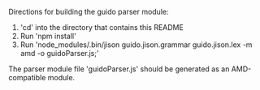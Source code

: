 Directions for building the guido parser module:

1. 'cd' into the directory that contains this README 
2. Run 'npm install'
3. Run 'node_modules/.bin/jison guido.jison.grammar guido.jison.lex -m amd -o guidoParser.js;'

The parser module file 'guidoParser.js' should be generated as an AMD-compatible module.
